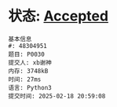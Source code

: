 # 状态: [Accepted](http://dsbpython.openjudge.cn/dspythonbook/solution/48304951/)
```
基本信息
#: 48304951
题目: P0030
提交人: xb谢神
内存: 3748kB
时间: 27ms
语言: Python3
提交时间: 2025-02-18 20:59:08
```